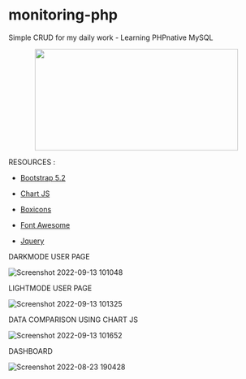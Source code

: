# monitoring-php
Simple CRUD for my daily work - Learning PHPnative MySQL

<div align="center">
<a href="url"><img src="https://user-images.githubusercontent.com/87930640/189801940-1d7afc48-925e-4c4b-9328-2a8f5345f160.png" align="center" height="200" width="400"></a>
</div>

RESOURCES :

- [Bootstrap 5.2](https://getbootstrap.com/)

- [Chart JS](https://www.chartjs.org/)

- [Boxicons](https://boxicons.com/)

- [Font Awesome](https://fontawesome.com)

- [Jquery](https://jquery.com)

DARKMODE USER PAGE

![Screenshot 2022-09-13 101048](https://user-images.githubusercontent.com/87930640/189799223-53ffe028-9df6-42e1-ae02-34f399d56f18.png)

LIGHTMODE USER PAGE

![Screenshot 2022-09-13 101325](https://user-images.githubusercontent.com/87930640/189799554-6fd44461-e78c-4861-b604-ff05424bae65.png)

DATA COMPARISON USING CHART JS

![Screenshot 2022-09-13 101652](https://user-images.githubusercontent.com/87930640/189799807-258d6319-1afa-46dd-946b-626ca7cdad4e.png)

DASHBOARD

![Screenshot 2022-08-23 190428](https://user-images.githubusercontent.com/87930640/186153553-44282930-216e-48a3-8391-1109be6e8a85.png)

